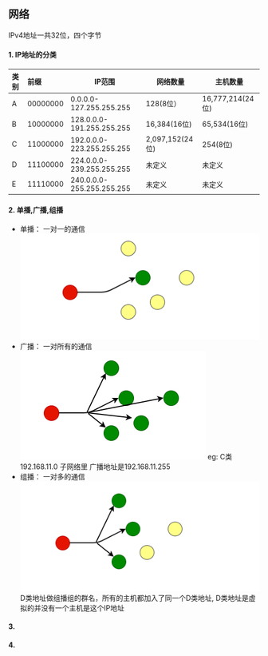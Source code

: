 ##  网络

IPv4地址一共32位，四个字节

#### 1. IP地址的分类

| 类别 | 前缀     | IP范围                    | 网络数量        | 主机数量         |
| :--- | :------- | ------------------------- | --------------- | ---------------- |
| A    | 00000000 | 0.0.0.0-127.255.255.255   | 128(8位）       | 16,777,214(24位) |
| B    | 10000000 | 128.0.0.0-191.255.255.255 | 16,384(16位)    | 65,534(16位)     |
| C    | 11000000 | 192.0.0.0-223.255.255.255 | 2,097,152(24位) | 254(8位)         |
| D    | 11100000 | 224.0.0.0-239.255.255.255 | 未定义          | 未定义           |
| E    | 11110000 | 240.0.0.0-255.255.255.255 | 未定义          | 未定义           |



#### 2. 单播,广播,组播
-    单播： 一对一的通信
     ![unicast](../img/network/unicast.png)
-    广播： 一对所有的通信 
     ![broadcast](../img/network/broadcast.png)
     eg: C类 192.168.11.0 子网络里 广播地址是192.168.11.255 
-    组播： 一对多的通信
     ![multicast](../img/network/multicast.png)
     D类地址做组播组的群名，所有的主机都加入了同一个D类地址, D类地址是虚拟的并没有一个主机是这个IP地址

#### 3. 

#### 4. 

